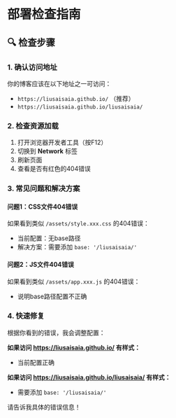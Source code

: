 # 部署检查指南

## 🔍 检查步骤

### 1. 确认访问地址
你的博客应该在以下地址之一可访问：
- `https://liusaisaia.github.io/` （推荐）
- `https://liusaisaia.github.io/liusaisaia/`

### 2. 检查资源加载
1. 打开浏览器开发者工具（按F12）
2. 切换到 **Network** 标签
3. 刷新页面
4. 查看是否有红色的404错误

### 3. 常见问题和解决方案

#### 问题1：CSS文件404错误
如果看到类似 `/assets/style.xxx.css` 的404错误：
- 当前配置：无base路径
- 解决方案：需要添加 `base: '/liusaisaia/'`

#### 问题2：JS文件404错误
如果看到类似 `/assets/app.xxx.js` 的404错误：
- 说明base路径配置不正确

### 4. 快速修复
根据你看到的错误，我会调整配置：

**如果访问 https://liusaisaia.github.io/ 有样式：**
- 当前配置正确

**如果访问 https://liusaisaia.github.io/liusaisaia/ 有样式：**
- 需要添加 `base: '/liusaisaia/'`

请告诉我具体的错误信息！

